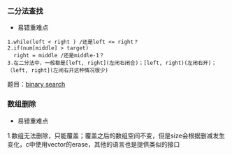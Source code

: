 ### 二分法查找
- 易错重难点
```
1.while(left < right ) /还是left <= right？
2.if(num[middle] > target)
  right = middle /还是middle-1？
3.在二分法中，一般都是[left, right](左闭右闭合)；[left, right)(左闭右开)；
（left, right](左闭右开这种情况很少)
```
题目：[binary search](https://leetcode.cn/problems/binary-search/)

### 数组删除
- 易错重难点

1.数组无法删除，只能覆盖；覆盖之后的数组空间不变，但是size会根据删减发生变化，c中使用vector的erase，其他的语言也是提供类似的接口
